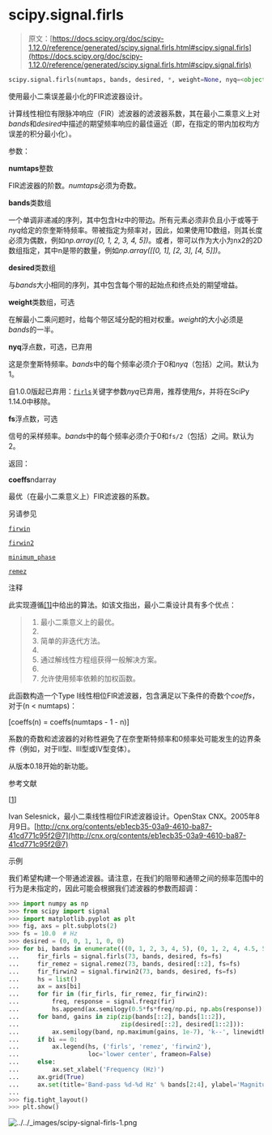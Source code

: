 # scipy.signal.firls

> 原文：[https://docs.scipy.org/doc/scipy-1.12.0/reference/generated/scipy.signal.firls.html#scipy.signal.firls](https://docs.scipy.org/doc/scipy-1.12.0/reference/generated/scipy.signal.firls.html#scipy.signal.firls)

```py
scipy.signal.firls(numtaps, bands, desired, *, weight=None, nyq=<object object>, fs=None)
```

使用最小二乘误差最小化的FIR滤波器设计。

计算线性相位有限脉冲响应（FIR）滤波器的滤波器系数，其在最小二乘意义上对*bands*和*desired*中描述的期望频率响应的最佳逼近（即，在指定的带内加权均方误差的积分最小化）。

参数：

**numtaps**整数

FIR滤波器的阶数。*numtaps*必须为奇数。

**bands**类数组

一个单调非递减的序列，其中包含Hz中的带边。所有元素必须非负且小于或等于*nyq*给定的奈奎斯特频率。带被指定为频率对，因此，如果使用1D数组，则其长度必须为偶数，例如*np.array([0, 1, 2, 3, 4, 5])*。或者，带可以作为大小为nx2的2D数组指定，其中n是带的数量，例如*np.array([[0, 1], [2, 3], [4, 5]])*。

**desired**类数组

与*bands*大小相同的序列，其中包含每个带的起始点和终点处的期望增益。

**weight**类数组，可选

在解最小二乘问题时，给每个带区域分配的相对权重。*weight*的大小必须是*bands*的一半。

**nyq**浮点数，可选，已弃用

这是奈奎斯特频率。*bands*中的每个频率必须介于0和*nyq*（包括）之间。默认为1。

自1.0.0版起已弃用：[`firls`](#scipy.signal.firls "scipy.signal.firls")关键字参数*nyq*已弃用，推荐使用*fs*，并将在SciPy 1.14.0中移除。

**fs**浮点数，可选

信号的采样频率。*bands*中的每个频率必须介于0和`fs/2`（包括）之间。默认为2。

返回：

**coeffs**ndarray

最优（在最小二乘意义上）FIR滤波器的系数。

另请参见

[`firwin`](scipy.signal.firwin.html#scipy.signal.firwin "scipy.signal.firwin")

[`firwin2`](scipy.signal.firwin2.html#scipy.signal.firwin2 "scipy.signal.firwin2")

[`minimum_phase`](scipy.signal.minimum_phase.html#scipy.signal.minimum_phase "scipy.signal.minimum_phase")

[`remez`](scipy.signal.remez.html#scipy.signal.remez "scipy.signal.remez")

注释

此实现遵循[[1]](#rc5f5a32a1ca3-1)中给出的算法。如该文指出，最小二乘设计具有多个优点：

> 1.  最小二乘意义上的最优。
> 1.  
> 1.  简单的非迭代方法。
> 1.  
> 1.  通过解线性方程组获得一般解决方案。
> 1.  
> 1.  允许使用频率依赖的加权函数。

此函数构造一个Type I线性相位FIR滤波器，包含满足以下条件的奇数个*coeffs*，对于\(n < numtaps\)：

\[coeffs(n) = coeffs(numtaps - 1 - n)\]

系数的奇数和滤波器的对称性避免了在奈奎斯特频率和0频率处可能发生的边界条件（例如，对于II型、III型或IV型变体）。

从版本0.18开始的新功能。

参考文献

[[1](#id1)]

Ivan Selesnick，最小二乘线性相位FIR滤波器设计。OpenStax CNX。2005年8月9日。[http://cnx.org/contents/eb1ecb35-03a9-4610-ba87-41cd771c95f2@7](http://cnx.org/contents/eb1ecb35-03a9-4610-ba87-41cd771c95f2@7)

示例

我们希望构建一个带通滤波器。请注意，在我们的阻带和通带之间的频率范围中的行为是未指定的，因此可能会根据我们滤波器的参数而超调：

```py
>>> import numpy as np
>>> from scipy import signal
>>> import matplotlib.pyplot as plt
>>> fig, axs = plt.subplots(2)
>>> fs = 10.0  # Hz
>>> desired = (0, 0, 1, 1, 0, 0)
>>> for bi, bands in enumerate(((0, 1, 2, 3, 4, 5), (0, 1, 2, 4, 4.5, 5))):
...     fir_firls = signal.firls(73, bands, desired, fs=fs)
...     fir_remez = signal.remez(73, bands, desired[::2], fs=fs)
...     fir_firwin2 = signal.firwin2(73, bands, desired, fs=fs)
...     hs = list()
...     ax = axs[bi]
...     for fir in (fir_firls, fir_remez, fir_firwin2):
...         freq, response = signal.freqz(fir)
...         hs.append(ax.semilogy(0.5*fs*freq/np.pi, np.abs(response))[0])
...     for band, gains in zip(zip(bands[::2], bands[1::2]),
...                            zip(desired[::2], desired[1::2])):
...         ax.semilogy(band, np.maximum(gains, 1e-7), 'k--', linewidth=2)
...     if bi == 0:
...         ax.legend(hs, ('firls', 'remez', 'firwin2'),
...                   loc='lower center', frameon=False)
...     else:
...         ax.set_xlabel('Frequency (Hz)')
...     ax.grid(True)
...     ax.set(title='Band-pass %d-%d Hz' % bands[2:4], ylabel='Magnitude')
...
>>> fig.tight_layout()
>>> plt.show() 
```

![../../_images/scipy-signal-firls-1.png](../Images/3b477a22782f15907ea9c9c343d8f1e8.png)

